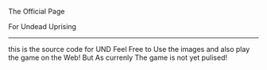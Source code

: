 The Official Page

For Undead Uprising
_____________________

this is the source code for UND
Feel Free to Use the images
and also play the game on the Web!
But As currenly The game is not yet pulised!
